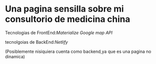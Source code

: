 # Una pagina sensilla sobre mi consultorio de medicina china




Tecnologias de FrontEnd:*Materialize* *Google map API*

tecnolgoias de BackEnd:*Netlify*

(Posiblemente nisiquiera cuenta como backend,ya que es una pagina no dinamica)
